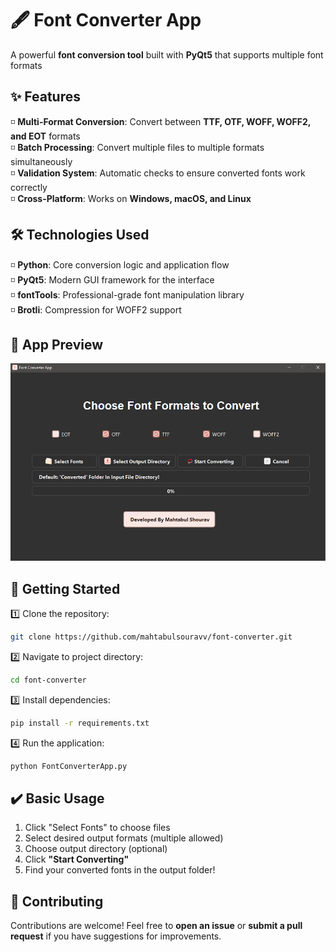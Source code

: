# 🖋️ Font Converter App

A powerful **font conversion tool** built with **PyQt5** that supports multiple font formats  

## ✨ Features  
◽ **Multi-Format Conversion**: Convert between **TTF, OTF, WOFF, WOFF2, and EOT** formats   
◽ **Batch Processing**: Convert multiple files to multiple formats simultaneously  
◽ **Validation System**: Automatic checks to ensure converted fonts work correctly  
◽ **Cross-Platform**: Works on **Windows, macOS, and Linux**  

## 🛠️ Technologies Used  
◽ **Python**: Core conversion logic and application flow  
◽ **PyQt5**: Modern GUI framework for the interface  
◽ **fontTools**: Professional-grade font manipulation library  
◽ **Brotli**: Compression for WOFF2 support  

## 📸 App Preview  
![Font Converter Screenshot](https://github.com/mahtabulsouravv/font-converter/blob/main/Resources/Preview.PNG)  

## 🚀 Getting Started  
1️⃣ Clone the repository:  
```bash  
git clone https://github.com/mahtabulsouravv/font-converter.git
```  

2️⃣ Navigate to project directory:  
```bash  
cd font-converter  
```  

3️⃣ Install dependencies:  
```bash  
pip install -r requirements.txt  
```  

4️⃣ Run the application:  
```bash  
python FontConverterApp.py  
```  

## ✔️ Basic Usage  
1. Click "Select Fonts" to choose files
2. Select desired output formats (multiple allowed)  
3. Choose output directory (optional)  
4. Click **"Start Converting"**  
5. Find your converted fonts in the output folder!  

## 🤝 Contributing  
Contributions are welcome! Feel free to **open an issue** or **submit a pull request** if you have suggestions for improvements.  
